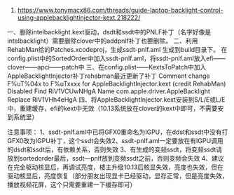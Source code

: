 1. https://www.tonymacx86.com/threads/guide-laptop-backlight-control-using-applebacklightinjector-kext.218222/


一、删除intelbacklight.kext驱动，dsdt和ssdt中的PNLF补丁（名字好像是intelbacklight）需要删除clover中的addpnlf补丁也要删除。
二、利用RehabMan给的Patches.xcodeproj，生成ssdt-pnlf.aml
生成到build目录下。
在config.plist中的SortedOrder中加入ssdt-pnlf.aml，将ssdt-pnlf.aml放入efi——clover——apci——patch中
三、在config.plist——KextsToPatch中加入AppleBacklightInjector补丁rehabman最近更新了补丁
<dict>
<key>Comment</key>
<string>change F%uT%04x to F%uTxxxx for AppleBacklightInjector.kext (credit RehabMan)</string>
<key>Disabled</key>
<false/>
<key>Find</key>
<data>
RiV1VCUwNHgA
</data>
<key>Name</key>
<string>com.apple.driver.AppleBacklight</string>
<key>Replace</key>
<data>
RiV1VHh4eHgA
</data>
</dict>
四、将AppleBacklightInjector.kext安装到S/L/E或L/E中，重建缓存，efi的kext中无效（10.13系统放在clover的kext中即可，不需要安到系统里）


注意事项：
1、ssdt-pnlf.aml中已将GFX0重命名为IGPU，在ddst和ssdt中没有打GFX0改为IGPU补丁，这个ssdt会失效2、ssdt-pnlf.aml一定要放在有IGPU调用的dsdt和ssdt后，有依赖关系，否则失效
3、有生成的变频ssdt，将变频ssdt请放到sortedorder最后，ssdt—pnlf放到变频ssdt之前，否则变频会失效
4、建议在完全驱动核显后，再调试亮度，楼主升级10.13后核显失效，亮度也失效，但在驱动核显后，亮度恢复（部分朋友出现显卡已经驱动，显存正常，但是亮度失效，播放视频花屏，这个只需要重建一下缓存即可）